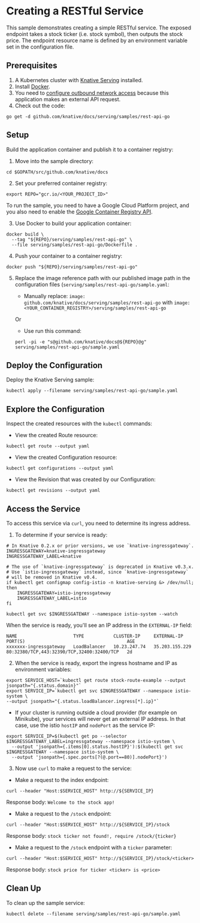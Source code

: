 # Creating a RESTful Service

This sample demonstrates creating a simple RESTful service. The exposed endpoint
takes a stock ticker (i.e. stock symbol), then outputs the stock price. The
endpoint resource name is defined by an environment variable set in the
configuration file.

## Prerequisites

1. A Kubernetes cluster with
   [Knative Serving](https://github.com/knative/docs/blob/master/install/README.md)
   installed.
2. Install
   [Docker](https://docs.docker.com/get-started/#prepare-your-docker-environment).
3. You need to
   [configure outbound network access](https://github.com/knative/docs/blob/master/serving/outbound-network-access.md)
   because this application makes an external API request.
4. Check out the code:

```
go get -d github.com/knative/docs/serving/samples/rest-api-go
```

## Setup

Build the application container and publish it to a container registry:

1. Move into the sample directory:

```
cd $GOPATH/src/github.com/knative/docs
```

2. Set your preferred container registry:

```
export REPO="gcr.io/<YOUR_PROJECT_ID>"
```

To run the sample, you need to have a Google Cloud Platform project, and you
also need to enable the
[Google Container Registry API](https://console.cloud.google.com/apis/library/containerregistry.googleapis.com).

3. Use Docker to build your application container:

```
docker build \
  --tag "${REPO}/serving/samples/rest-api-go" \
  --file serving/samples/rest-api-go/Dockerfile .
```

4. Push your container to a container registry:

```
docker push "${REPO}/serving/samples/rest-api-go"
```

5. Replace the image reference path with our published image path in the
   configuration files (`serving/samples/rest-api-go/sample.yaml`:

   - Manually replace:
     `image: github.com/knative/docs/serving/samples/rest-api-go` with
     `image: <YOUR_CONTAINER_REGISTRY>/serving/samples/rest-api-go`

   Or

   - Use run this command:

   ```
   perl -pi -e "s@github.com/knative/docs@${REPO}@g" serving/samples/rest-api-go/sample.yaml
   ```

## Deploy the Configuration

Deploy the Knative Serving sample:

```
kubectl apply --filename serving/samples/rest-api-go/sample.yaml
```

## Explore the Configuration

Inspect the created resources with the `kubectl` commands:

- View the created Route resource:

```
kubectl get route --output yaml
```

- View the created Configuration resource:

```
kubectl get configurations --output yaml
```

- View the Revision that was created by our Configuration:

```
kubectl get revisions --output yaml
```

## Access the Service

To access this service via `curl`, you need to determine its ingress address.

1. To determine if your service is ready:

```
# In Knative 0.2.x or prior versions, we use `knative-ingressgateway`.
INGRESSGATEWAY=knative-ingressgateway
INGRESSGATEWAY_LABEL=knative

# The use of `knative-ingressgateway` is deprecated in Knative v0.3.x.
# Use `istio-ingressgateway` instead, since `knative-ingressgateway`
# will be removed in Knative v0.4.
if kubectl get configmap config-istio -n knative-serving &> /dev/null; then
    INGRESSGATEWAY=istio-ingressgateway
    INGRESSGATEWAY_LABEL=istio
fi

kubectl get svc $INGRESSGATEWAY --namespace istio-system --watch
```

When the service is ready, you'll see an IP address in the `EXTERNAL-IP` field:

```
NAME                     TYPE           CLUSTER-IP     EXTERNAL-IP      PORT(S)                                      AGE
xxxxxxx-ingressgateway   LoadBalancer   10.23.247.74   35.203.155.229   80:32380/TCP,443:32390/TCP,32400:32400/TCP   2d
```

2. When the service is ready, export the ingress hostname and IP as environment
   variables:

```
export SERVICE_HOST=`kubectl get route stock-route-example --output jsonpath="{.status.domain}"`
export SERVICE_IP=`kubectl get svc $INGRESSGATEWAY --namespace istio-system \
--output jsonpath="{.status.loadBalancer.ingress[*].ip}"`
```

- If your cluster is running outside a cloud provider (for example on Minikube),
  your services will never get an external IP address. In that case, use the
  istio `hostIP` and `nodePort` as the service IP:

```
export SERVICE_IP=$(kubectl get po --selector $INGRESSGATEWAY_LABEL=ingressgateway --namespace istio-system \
  --output 'jsonpath={.items[0].status.hostIP}'):$(kubectl get svc $INGRESSGATEWAY --namespace istio-system \
  --output 'jsonpath={.spec.ports[?(@.port==80)].nodePort}')
```

3. Now use `curl` to make a request to the service:

- Make a request to the index endpoint:

```
curl --header "Host:$SERVICE_HOST" http://${SERVICE_IP}
```

Response body: `Welcome to the stock app!`

- Make a request to the `/stock` endpoint:

```
curl --header "Host:$SERVICE_HOST" http://${SERVICE_IP}/stock
```

Response body: `stock ticker not found!, require /stock/{ticker}`

- Make a request to the `/stock` endpoint with a `ticker` parameter:

```
curl --header "Host:$SERVICE_HOST" http://${SERVICE_IP}/stock/<ticker>
```

Response body: `stock price for ticker <ticker> is <price>`

## Clean Up

To clean up the sample service:

```
kubectl delete --filename serving/samples/rest-api-go/sample.yaml
```
